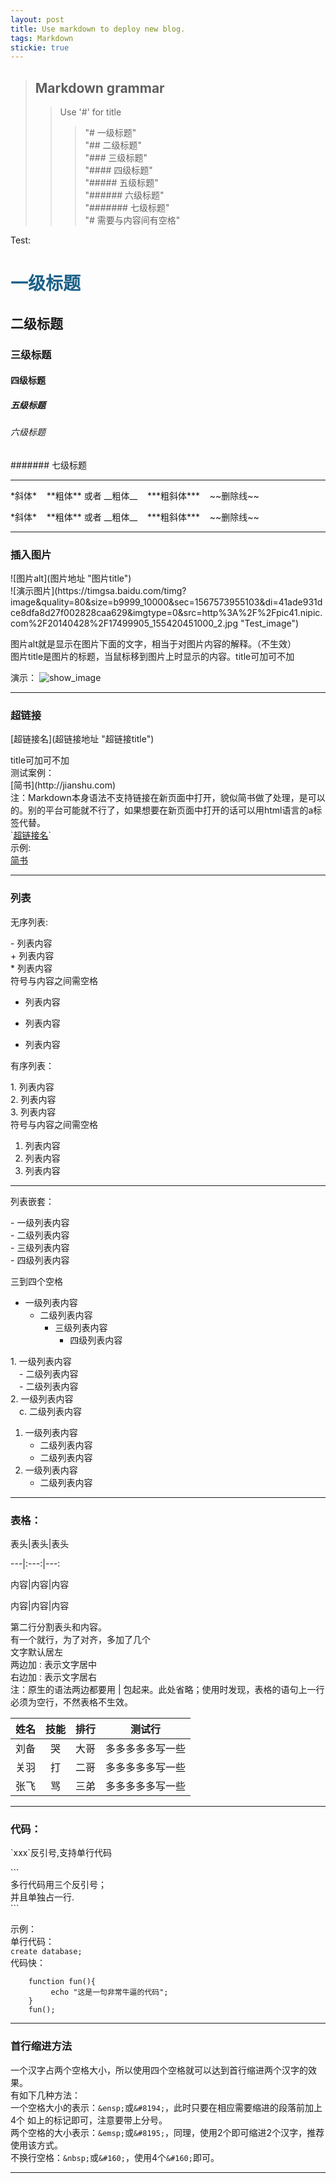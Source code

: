 ```yaml
---
layout: post
title: Use markdown to deploy new blog.
tags: Markdown
stickie: true
---
```


>## Markdown grammar<br>
>>Use '#' for title 
 >>>"# 一级标题" <br>
 >>>"## 二级标题" <br>
 >>>"### 三级标题" <br>
 >>>"#### 四级标题" <br>
 >>>"##### 五级标题" <br>
 >>>"###### 六级标题" <br>
 >>>"####### 七级标题" <br>
 "# 需要与内容间有空格"

Test:
# <font face="宋体" color="#1c6189">一级标题</font>
## 二级标题
### 三级标题
#### 四级标题
##### 五级标题
###### 六级标题
####### 七级标题

---
<!-- 分割线 -->
<p>*斜体* &nbsp;&nbsp; **粗体**  或者  __粗体__  &nbsp;&nbsp;   ***粗斜体*** &nbsp;&nbsp;  ~~删除线~~</p> 
 *斜体* &nbsp;&nbsp; **粗体**  或者  __粗体__  &nbsp;&nbsp;   ***粗斜体*** &nbsp;&nbsp;  ~~删除线~~

*** 
<!-- 分割线 -->

### 插入图片
<p>![图片alt](图片地址 "图片title") <br>
![演示图片](https://timgsa.baidu.com/timg?image&quality=80&size=b9999_10000&sec=1567573955103&di=41ade931dce8dfa8d27f002828caa629&imgtype=0&src=http%3A%2F%2Fpic41.nipic.com%2F20140428%2F17499905_155420451000_2.jpg "Test_image")</p>
图片alt就是显示在图片下面的文字，相当于对图片内容的解释。（不生效）<br>
图片title是图片的标题，当鼠标移到图片上时显示的内容。title可加可不加

演示：
![show_image](https://timgsa.baidu.com/timg?image&quality=80&size=b9999_10000&sec=1567573955103&di=41ade931dce8dfa8d27f002828caa629&imgtype=0&src=http%3A%2F%2Fpic41.nipic.com%2F20140428%2F17499905_155420451000_2.jpg "Test_image")

---

### 超链接
<p>[超链接名](超链接地址 "超链接title")</p>
title可加可不加<br>
测试案例：<br>
[简书](http://jianshu.com)<br>
注：Markdown本身语法不支持链接在新页面中打开，貌似简书做了处理，是可以的。别的平台可能就不行了，如果想要在新页面中打开的话可以用html语言的a标签代替。<br>
`<a href="超链接地址" target="_blank">超链接名</a>` <br>
示例:<br>
<a href="http://jianshu.com" target="_blank">简书</a>

---
### 列表
无序列表:
<p>
- 列表内容<br>
+ 列表内容<br>
* 列表内容<br>
符号与内容之间需空格
</p>

- 列表内容
+ 列表内容
* 列表内容

有序列表：<br>
<p>
1. 列表内容<br>
2. 列表内容<br>
3. 列表内容<br>
符号与内容之间需空格
</p>

1. 列表内容
2. 列表内容
3. 列表内容

***

列表嵌套：
<p>
- 一级列表内容<br>
    - 二级列表内容<br>
        - 三级列表内容<br>
            - 四级列表内容
</p>
三到四个空格

- 一级列表内容
    - 二级列表内容
        - 三级列表内容
            - 四级列表内容

<p>
1. 一级列表内容<br>
&emsp;- 二级列表内容<br>
&emsp;- 二级列表内容<br>
2. 一级列表内容<br>
&emsp;c. 二级列表内容
</p>

1. 一级列表内容
    - 二级列表内容
    - 二级列表内容
2. 一级列表内容
    - 二级列表内容

---

### 表格：

<p>表头|表头|表头</p>
<p>---|:---:|---:</p>
<p>内容|内容|内容</p>
<p>内容|内容|内容</p>

第二行分割表头和内容。<br>
有一个就行，为了对齐，多加了几个<br>
文字默认居左<br>
两边加`：`表示文字居中<br>
右边加`：`表示文字居右<br>
注：原生的语法两边都要用 | 包起来。此处省略；使用时发现，表格的语句上一行必须为空行，不然表格不生效。


姓名|技能|排行|测试行
---|:---:|---:|:---:
刘备|哭|大哥|多多多多多写一些
关羽|打|二哥|多多多多多写一些
张飞|骂|三弟|多多多多多写一些

---
 
### 代码：
<p>`xxx`反引号,支持单行代码</p>
<p>```<br>
多行代码用三个反引号；<br>
并且单独占一行.<br>
```</p>

示例：<br>
单行代码：<br>
`create database;`<br>
代码快：<br>
```
    function fun(){
         echo "这是一句非常牛逼的代码";
    }
    fun();
```

----


### 首行缩进方法
一个汉字占两个空格大小，所以使用四个空格就可以达到首行缩进两个汉字的效果。<br>
有如下几种方法：<br>
一个空格大小的表示：`&ensp;`或`&#8194;`，此时只要在相应需要缩进的段落前加上 4个 如上的标记即可，注意要带上分号。<br>
两个空格的大小表示：`&emsp;`或`&#8195;`，同理，使用2个即可缩进2个汉字，推荐使用该方式。<br>
不换行空格：`&nbsp;`或`&#160;`，使用4个`&#160;`即可。

---


